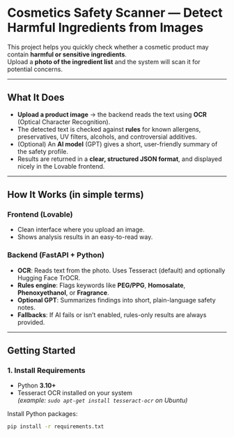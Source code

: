 # Cosmetics Safety Scanner — **Detect Harmful Ingredients from Images**

This project helps you quickly check whether a cosmetic product may contain **harmful or sensitive ingredients**.  
Upload a **photo of the ingredient list** and the system will scan it for potential concerns.

---

## What It Does

- **Upload a product image** → the backend reads the text using **OCR** (Optical Character Recognition).  
- The detected text is checked against **rules** for known allergens, preservatives, UV filters, alcohols, and controversial additives.  
- (Optional) An **AI model** (GPT) gives a short, user-friendly summary of the safety profile.  
- Results are returned in a **clear, structured JSON format**, and displayed nicely in the Lovable frontend.  

---

## How It Works (in simple terms)

### Frontend (Lovable)
- Clean interface where you upload an image.  
- Shows analysis results in an easy-to-read way.  

### Backend (FastAPI + Python)
- **OCR**: Reads text from the photo. Uses Tesseract (default) and optionally Hugging Face TrOCR.  
- **Rules engine**: Flags keywords like **PEG/PPG**, **Homosalate**, **Phenoxyethanol**, or **Fragrance**.  
- **Optional GPT**: Summarizes findings into short, plain-language safety notes.  
- **Fallbacks**: If AI fails or isn’t enabled, rules-only results are always provided.  

---

## Getting Started

### 1. Install Requirements
- Python **3.10+**
- Tesseract OCR installed on your system  
  *(example: `sudo apt-get install tesseract-ocr` on Ubuntu)*

Install Python packages:

```bash
pip install -r requirements.txt
